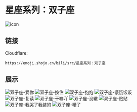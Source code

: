 # 星座系列：双子座
![icon](https://emoji.shojo.cn/bili/src/星座系列：双子座/icon.png)
## 链接
Cloudflare:
```
https://emoji.shojo.cn/bili/src/星座系列：双子座
```
## 展示
![双子座-爱你](https://emoji.shojo.cn/bili/src/星座系列：双子座/双子座-爱你.png)
![双子座-按住](https://emoji.shojo.cn/bili/src/星座系列：双子座/双子座-按住.png)
![双子座-抱抱](https://emoji.shojo.cn/bili/src/星座系列：双子座/双子座-抱抱.png)
![双子座-饿饿饭饭](https://emoji.shojo.cn/bili/src/星座系列：双子座/双子座-饿饿饭饭.png)
![双子座-复读](https://emoji.shojo.cn/bili/src/星座系列：双子座/双子座-复读.png)
![双子座-干嘛吖](https://emoji.shojo.cn/bili/src/星座系列：双子座/双子座-干嘛吖.png)
![双子座-没辙](https://emoji.shojo.cn/bili/src/星座系列：双子座/双子座-没辙.png)
![双子座-贴贴](https://emoji.shojo.cn/bili/src/星座系列：双子座/双子座-贴贴.png)
![双子座-我哭了我装的](https://emoji.shojo.cn/bili/src/星座系列：双子座/双子座-我哭了我装的.png)
![双子座-糟了](https://emoji.shojo.cn/bili/src/星座系列：双子座/双子座-糟了.png)
